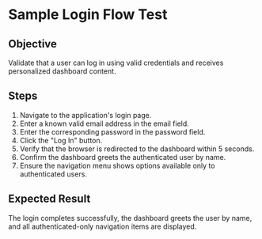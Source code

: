 # Sample Login Flow Test

## Objective
Validate that a user can log in using valid credentials and receives personalized dashboard content.

## Steps
1. Navigate to the application's login page.
2. Enter a known valid email address in the email field.
3. Enter the corresponding password in the password field.
4. Click the "Log In" button.
5. Verify that the browser is redirected to the dashboard within 5 seconds.
6. Confirm the dashboard greets the authenticated user by name.
7. Ensure the navigation menu shows options available only to authenticated users.

## Expected Result
The login completes successfully, the dashboard greets the user by name, and all authenticated-only navigation items are displayed.

